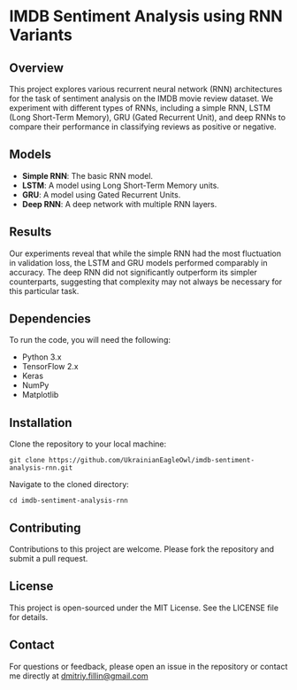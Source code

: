 # IMDB Sentiment Analysis using RNN Variants

## Overview
This project explores various recurrent neural network (RNN) architectures for the task of sentiment analysis on the IMDB movie review dataset. We experiment with different types of RNNs, including a simple RNN, LSTM (Long Short-Term Memory), GRU (Gated Recurrent Unit), and deep RNNs to compare their performance in classifying reviews as positive or negative.

## Models
- **Simple RNN**: The basic RNN model.
- **LSTM**: A model using Long Short-Term Memory units.
- **GRU**: A model using Gated Recurrent Units.
- **Deep RNN**: A deep network with multiple RNN layers.

## Results
Our experiments reveal that while the simple RNN had the most fluctuation in validation loss, the LSTM and GRU models performed comparably in accuracy. The deep RNN did not significantly outperform its simpler counterparts, suggesting that complexity may not always be necessary for this particular task.

## Dependencies
To run the code, you will need the following:
- Python 3.x
- TensorFlow 2.x
- Keras
- NumPy
- Matplotlib

## Installation
Clone the repository to your local machine:
```
git clone https://github.com/UkrainianEagleOwl/imdb-sentiment-analysis-rnn.git
```

Navigate to the cloned directory:
```
cd imdb-sentiment-analysis-rnn
```

## Contributing
Contributions to this project are welcome. Please fork the repository and submit a pull request.

## License
This project is open-sourced under the MIT License. See the LICENSE file for details.

## Contact
For questions or feedback, please open an issue in the repository or contact me directly at dmitriy.fillin@gmail.com
